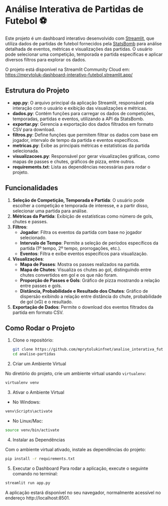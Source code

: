 # Análise Interativa de Partidas de Futebol ⚽

Este projeto é um dashboard interativo desenvolvido com [Streamlit](https://streamlit.io/), que utiliza dados de partidas de futebol fornecidos pela [StatsBomb](https://statsbomb.com/) para análise detalhada de eventos, métricas e visualizações das partidas. O usuário pode selecionar uma competição, temporada e partida específicas e aplicar diversos filtros para explorar os dados.

O projeto está disponível na Streamlit Community Cloud em: https://mprytoluk-dashboard-interativo-futebol.streamlit.app/

## Estrutura do Projeto

- **app.py**: O arquivo principal da aplicação Streamlit, responsável pela interação com o usuário e exibição das visualizações e métricas.
- **dados.py**: Contém funções para carregar os dados de competições, temporadas, partidas e eventos, utilizando a API da StatsBomb.
- **exportar.py**: Gerencia a exportação dos dados filtrados em formato CSV para download.
- **filtros.py**: Define funções que permitem filtrar os dados com base em jogador, intervalo de tempo da partida e eventos específicos.
- **metricas.py**: Exibe as principais métricas e estatísticas da partida selecionada.
- **visualizacoes.py**: Responsável por gerar visualizações gráficas, como mapas de passes e chutes, gráficos de pizza, entre outros.
- **requirements.txt**: Lista as dependências necessárias para rodar o projeto.

## Funcionalidades

1. **Seleção de Competição, Temporada e Partida**: O usuário pode escolher a competição e temporada de interesse, e a partir disso, selecionar uma partida para análise.
2. **Métricas da Partida**: Exibição de estatísticas como número de gols, chutes e passes.
3. **Filtros**:
   - **Jogador**: Filtra os eventos da partida com base no jogador selecionado.
   - **Intervalo de Tempo**: Permite a seleção de períodos específicos da partida (1º tempo, 2º tempo, prorrogações, etc.).
   - **Eventos**: Filtra e exibe eventos específicos para visualização.
4. **Visualizações**:
   - **Mapa de Passes**: Mostra os passes realizados na partida.
   - **Mapa de Chutes**: Visualiza os chutes ao gol, distinguindo entre chutes convertidos em gol e os que não foram.
   - **Proporção de Passes e Gols**: Gráfico de pizza mostrando a relação entre passes e gols.
   - **Distância, Probabilidade e Resultado dos Chutes**: Gráfico de dispersão exibindo a relação entre distância do chute, probabilidade de gol (xG) e o resultado.
5. **Exportação de Dados**: Permite o download dos eventos filtrados da partida em formato CSV.

## Como Rodar o Projeto

1. Clone o repositório:
   ```bash
   git clone https://github.com/mprytolukinfnet/analise_interativa_futebol.git
   cd analise-partidas

2. Criar um Ambiente Virtual

No diretório do projeto, crie um ambiente virtual usando `virtualenv`:

```bash
virtualenv venv
```

3. Ativar o Ambiente Virtual
- No Windows:
```bash
venv\Scripts\activate
```

- No Linux/Mac:
```bash
source venv/bin/activate
```

4. Instalar as Dependências

Com o ambiente virtual ativado, instale as dependências do projeto:
```bash
pip install -r requirements.txt
```

5. Executar o Dashboard
Para rodar a aplicação, execute o seguinte comando no terminal:
```bash
streamlit run app.py
```

A aplicação estará disponível no seu navegador, normalmente acessível no endereço http://localhost:8501.